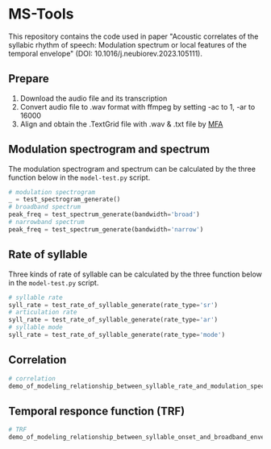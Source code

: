 # MS-Tools

This repository contains the code used in paper "Acoustic correlates of the syllabic rhythm of speech: Modulation spectrum or local features of the temporal envelope" (DOI: 10.1016/j.neubiorev.2023.105111).

## Prepare

1. Download the audio file and its transcription
2. Convert audio file to .wav format with ffmpeg by setting -ac to 1, -ar to 16000
3. Align and obtain the .TextGrid file with .wav & .txt file by [MFA](https://github.com/MontrealCorpusTools/Montreal-Forced-Aligner)

## Modulation spectrogram and spectrum

The modulation spectrogram and spectrum can be calculated by the three function below in the `model-test.py` script.

```python
# modulation spectrogram
_ = test_spectrogram_generate()
# broadband spectrum
peak_freq = test_spectrum_generate(bandwidth='broad')
# narrowband spectrum
peak_freq = test_spectrum_generate(bandwidth='narrow')
```

## Rate of syllable

Three kinds of rate of syllable can be calculated by the three function below in the `model-test.py` script.

```python
# syllable rate
syll_rate = test_rate_of_syllable_generate(rate_type='sr')
# articulation rate
syll_rate = test_rate_of_syllable_generate(rate_type='ar')
# syllable mode
syll_rate = test_rate_of_syllable_generate(rate_type='mode')
```

## Correlation

```python
# correlation
demo_of_modeling_relationship_between_syllable_rate_and_modulation_spectrum(data_path='./assets')
```

## Temporal responce function (TRF)

```python
# TRF
demo_of_modeling_relationship_between_syllable_onset_and_broadband_envelope(data_path='./assets')
```
